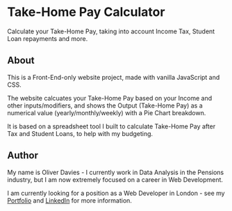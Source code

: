 # Take-Home Pay Calculator

Calculate your Take-Home Pay, taking into account Income Tax, Student Loan repayments and more.

## About

This is a Front-End-only website project, made with vanilla JavaScript and CSS.

The website calcuates your Take-Home Pay based on your Income and other inputs/modifiers, and shows the Output (Take-Home Pay) as a numerical value (yearly/monthly/weekly) with a Pie Chart breakdown.

It is based on a spreadsheet tool I built to calculate Take-Home Pay after Tax and Student Loans, to help with my budgeting.

## Author

My name is Oliver Davies - I currently work in Data Analysis in the Pensions industry, but I am now extremely focused on a career in Web Development.

I am currently looking for a position as a Web Developer in London - see my [Portfolio](https://oliverdavies.me "oliverdavies.me") and [LinkedIn](https://www.linkedin.com/in/oliver-davies-358291138/ "Oliver Davies | LinkedIn") for more information.
